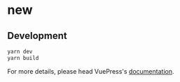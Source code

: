 # new

> 

## Development

```bash
yarn dev
yarn build
```

For more details, please head VuePress's [documentation](https://v1.vuepress.vuejs.org/).


